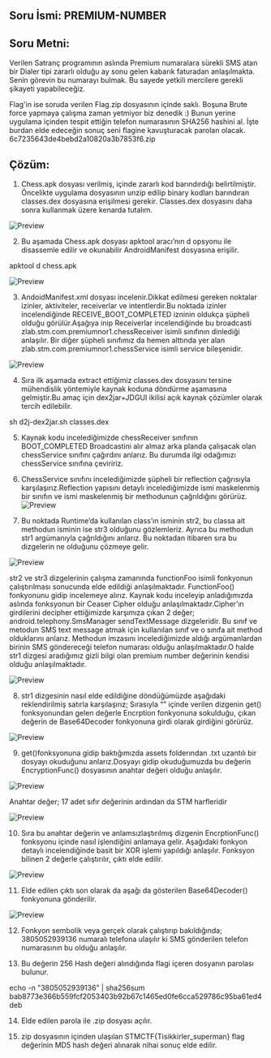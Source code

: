 

## Soru İsmi: PREMIUM-NUMBER

## Soru Metni: 

Verilen Satranç programının aslında Premium numaralara sürekli SMS atan bir
Dialer tipi zararlı olduğu ay sonu gelen kabarık faturadan anlaşılmakta.
Senin görevin bu numarayı bulmak. Bu sayede yetkili mercilere gerekli şikayeti
yapabileceğiz.

Flag'in ise soruda verilen Flag.zip dosyasının içinde saklı. Boşuna Brute force yapmaya çalışma zaman yetmiyor biz denedik :) Bunun yerine uygulama içinden tespit ettiğin telefon numarasının SHA256 hashini al. İşte burdan elde edeceğin sonuç seni flagine kavuşturacak parolan olacak.
6c7235643de4bebd2a10820a3b7853f6.zip


## Çözüm: 
1. Chess.apk dosyası verilmiş, içinde zararlı kod barındırdığı belirtilmiştir. Öncelikte uygulama dosyasının unzip edilip binary kodları barındıran classes.dex dosyasına erişilmesi gerekir. Classes.dex dosyasını daha sonra kullanmak üzere kenarda tutalım.

![Preview](https://github.com/stmctf/stmctf17/blob/master/MOB/PREMIUM-NUMBER/prem1.png)

2. Bu aşamada Chess.apk dosyası apktool aracı’nın d opsyonu ile disassemle edilir ve okunabilir AndroidManifest dosyasına erişilir.


apktool d chess.apk


![Preview](https://github.com/stmctf/stmctf17/blob/master/MOB/PREMIUM-NUMBER/prem2.png)

3. AndoidManifest.xml dosyası incelenir.Dikkat edilmesi gereken noktalar izinler, aktiviteler, receiverlar ve intentlerdir.Bu noktada izinler incelendiğinde RECEIVE_BOOT_COMPLETED izninin oldukça şüpheli olduğu görülür.Aşağıya inip Receiverlar incelendiğinde bu broadcasti zlab.stm.com.premiumnor1.chessReceiver isimli sınıfının dinlediği anlaşılır. Bir diğer şüpheli sınıfımız da hemen alttında yer alan zlab.stm.com.premiumnor1.chessService isimli service bileşenidir.

![Preview](https://github.com/stmctf/stmctf17/blob/master/MOB/PREMIUM-NUMBER/prem3.png)

4. Sıra ilk aşamada extract ettiğimiz classes.dex dosyasını tersine mühendislik yöntemiyle kaynak koduna döndürme aşamasına gelmiştir.Bu amaç için dex2jar+JDGUI ikilisi açık kaynak çözümler olarak tercih edilebilir.


sh d2j-dex2jar.sh classes.dex


5. Kaynak kodu incelediğimizde chessReceiver sınıfının BOOT_COMPLETED Broadcastini alır almaz arka planda çalışacak olan chessService sınıfını çağırdını anlarız. Bu durumda ilgi odağımızı chessService sınıfına çeviririz.



6. ChessService sınıfını incelediğimizde şüpheli bir reflection çağrısıyla karşılaşırız.Reflection yapısını detaylı incelediğimizde ismi maskelenmiş bir sınıfın ve ismi maskelenmiş bir methodunun çağrıldığını görürüz.
![Preview](https://github.com/stmctf/stmctf17/blob/master/MOB/PREMIUM-NUMBER/prem4.png)


7. Bu noktada Runtime’da kullanılan class’ın isminin str2, bu classa ait methodun isminin ise str3 olduğunu gözlemleriz. Ayrıca bu methodun str1 argümanıyla çağrıldığını anlarız. Bu noktadan itibaren sıra bu dizgelerin ne olduğunu çözmeye gelir.

![Preview](https://github.com/stmctf/stmctf17/blob/master/MOB/PREMIUM-NUMBER/prem5.png)

 str2 ve str3 dizgelerinin çalışma zamanında functionFoo isimli fonkyonun çalıştırılması sonucunda elde edildiği anlaşılmaktadır. FunctionFoo() fonkyonunu gidip incelemeye alırız.
 Kaynak kodu inceleyip anladığımızda aslında fonksyonun bir Ceaser Cipher olduğu anlaşılmaktadır.Cipher’ın girdilerini decipher ettiğimizde karşımıza çıkan 2 değer;
android.telephony.SmsManager
sendTextMessage
dizgeleridir. Bu sınıf ve metodun SMS text message atmak için kullanılan sınıf ve o sınıfa ait method olduklarını anlarız. Methodun imzasını incelediğimizde aldığı argümanlardan birinin SMS göndereceği telefon numarası olduğu anlaşılmaktadır.O halde str1 dizgesi aradığımız gizli bilgi olan premium number değerinin kendisi olduğu anlaşılmaktadır.

![Preview](https://github.com/stmctf/stmctf17/blob/master/MOB/PREMIUM-NUMBER/prem6.png)

8. str1 dizgesinin nasıl elde edildiğine döndüğümüzde aşağıdaki reklendirilmiş satırla karşılaşırız;
Sırasıyla “” içinde verilen dizgenin get() fonksyonundan gelen değerle Encrption fonkyonuna sokulduğu, çıkan değerin de Base64Decoder fonkyonuna girdi olarak girdiğini görürüz.

![Preview](https://github.com/stmctf/stmctf17/blob/master/MOB/PREMIUM-NUMBER/prem7.png)

9. get()fonksyonuna gidip baktığımızda assets folderından .txt uzantılı bir dosyayı okuduğunu anlarız.Dosyayı gidip okuduğumuzda bu değerin EncryptionFunc() dosyasının anahtar değeri olduğu anlaşılır. 

![Preview](https://github.com/stmctf/stmctf17/blob/master/MOB/PREMIUM-NUMBER/prem8.png)

Anahtar değer;
17 adet sıfır değerinin ardından da STM harfleridir

![Preview](https://github.com/stmctf/stmctf17/blob/master/MOB/PREMIUM-NUMBER/prem8.png)

10. Sıra bu anahtar değerin ve anlamsızlaştırılmış dizgenin EncrptionFunc() fonksyonu içinde nasıl işlendiğini anlamaya gelir. Aşağıdaki fonkyon detaylı incelendiğinde basit bir XOR işlemi yapıldığı anlaşılır. Fonksyon bilinen 2 değerle çalıştırılır, çıktı elde edilir.

![Preview](https://github.com/stmctf/stmctf17/blob/master/MOB/PREMIUM-NUMBER/prem10.png)

11. Elde edilen çıktı son olarak da aşağı da gösterilen Base64Decoder() fonkyonuna gönderilir.

![Preview](https://github.com/stmctf/stmctf17/blob/master/MOB/PREMIUM-NUMBER/prem11.png)

12. Fonkyon sembolik veya gerçek olarak çalıştırıp bakıldığında;
3805052939136 numaralı telefona ulaşılır ki SMS gönderilen telefon numarasının bu olduğu anlaşılır.

13. Bu değerin 256 Hash değeri alındığında flagi içeren dosyanın parolası bulunur.

echo -n "3805052939136" | sha256sum
bab8773e366b559fcf2053403b92b67c1465ed0fe6cca529786c95ba61ed4deb

14. Elde edilen parola ile .zip dosyası açılır.

15. zip dosyasının içinden ulaşılan STMCTF{Tisikkirler_superman} flag değerinin MD5 hash değeri alınarak nihai sonuç elde edilir.
